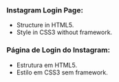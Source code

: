 ### Instagram Login Page:

 * Structure in HTML5.
 * Style in CSS3 without framework.  


### Página de Login do Instagram:

 * Estrutura em HTML5.
 * Estilo em CSS3 sem framework.
